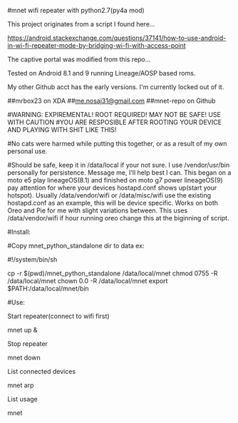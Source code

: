 #mnet wifi repeater with python2.7(py4a mod)

This project originates from a script I found here...
 
https://android.stackexchange.com/questions/37141/how-to-use-android-in-wi-fi-repeater-mode-by-bridging-wi-fi-with-access-point  

The captive portal was modified from this repo...



Tested on Android 8.1 and 9 running Lineage/AOSP based roms.

My other Github acct has the early versions. I'm currently locked out of it.

##mrbox23 on XDA
##me.nosaj31@gmail.com
##mnet-repo on Github


#WARNING: EXPIREMENTAL! ROOT REQUIRED! MAY NOT BE SAFE! USE WITH CAUTION
#YOU ARE RESPOSIBLE AFTER ROOTING YOUR DEVICE AND PLAYING WITH SHIT LIKE THIS!


#No cats were harmed while putting this together, or as a result of my own personal use.


#Should be safe, keep it in /data/local if your not sure. I use /vendor/usr/bin personally for persistence. Message me, I'll help best I can. This began on a moto e5 play lineageOS(8.1) and finished on moto g7 power lineageOS(9) pay attention for where your devices hostapd.conf shows up(start your hotspot). Usually /data/vendor/wifi or /data/misc/wifi use the existing hostapd.conf as an example, this will be device specific. Works on both Oreo and Pie for me with slight variations between. This uses /data/vendor/wifi if hour running oreo change this at the biginning of script.





#Install: 


#Copy mnet_python_standalone dir to data ex:

#!/system/bin/sh

cp -r $(pwd)/mnet_python_standalone /data/local/mnet
chmod 0755 -R /data/local/mnet
chown 0.0 -R /data/local/mnet
export $PATH:/data/local/mnet/bin


#Use:

Start repeater(connect to wifi first)

mnet up &

Stop repeater

mnet down

List connected devices

mnet arp

List usage 

mnet

